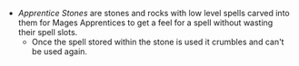 - *Apprentice Stones* are stones and rocks with low level spells carved into them for Mages Apprentices to get a feel for a spell without wasting their spell slots.
	- Once the spell stored within the stone is used it crumbles and can't be used again.